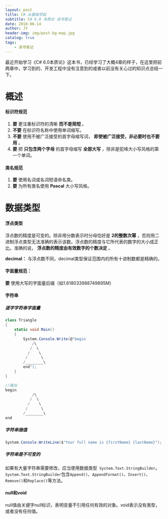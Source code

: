 ```yaml
---
layout: post
title: C# 从基础学起
subtitle: C# 6.0 本质论 读书笔记
date: 2018-06-14
author: JY
header-img: img/post-bg-map.jpg
catalog: true
tags:
    - 读书笔记
---
```


>
最近开始学习《C# 6.0本质论》这本书，已经学习了大概4章的样子，在这里把前两章中，学习到的、开发工程中没有注意到的或者以前没有关心过的知识点总结一下。

# 概述

#### 标识符规范
1.  __要__ 更注重标识符的清晰 __而不是简短__ 。
2.  __不要__ 在标识符名称中使用单词缩写。
3.  __不要__ 使用不被广泛接受的首字母缩写词， __即使被广泛接受，非必要时也不要用__ 。
4.  __要__ 把 __只包含两个字母__ 的首字母缩写 __全部大写__ ，除非是驼峰大小写风格的第一个单词。

#### 类名规范

1.  __要__ 使用名词或名词短语命名类。
2.  __要__ 为所有类名使用 __Pascal__ 大小写风格。

# 数据类型

#### 浮点类型

浮点数的精度是可变的。除非用分数表示时分母恰好是 __2的整数次幂__ ，否则用二进制浮点类型无法准确的表示该数。浮点数的精度与它所代表的数字的大小成正比。准确的说， __浮点数的精度由有效数字的个数决定__ 。

__decimal：__ 与浮点数不同，decimal类型保证范围内的所有十进制数都是精确的。

#### 字面量规范：

__要__ 使用大写的字面量后缀（如1.618033988749895M）

#### 字符串

##### 逐字字符串字面量

```c#
class Triangle
{
    static void Main()
    {
        System.Console.Write(@"begin
            /\
           /  \
          /    \
         /      \
        /________\
        end");
    }
}

//输出
begin
            /\
           /  \
          /    \
         /      \
        /________\
end
```

##### 字符串插值

```c#
System.Console.WriteLine($"Your full name is {firstName} {lastName}");
```

##### 字符串是不可变的

如果有大量字符串需要修改，应当使用数据类型``` System.Text.StringBuilder```。``` System.Text.StringBuilder```包含`Append()`、`AppendFormat()`、`Insert()`、`Remove()`和`Replace()`等方法。

#### null和void

null值由关键字null标识，表明变量不引用任何有效的对象。void表示没有类型，或者没有任何值。

